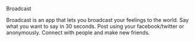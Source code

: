 Broadcast

Broadcast is an app that lets you broadcast your feelings to the world.
Say what you want to say in 30 seconds.
Post using your facebook/twitter or anonymously.
Connect with people and make new friends.

